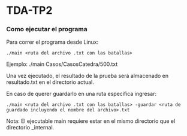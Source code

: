# TDA-TP2

### Como ejecutar el programa

Para correr el programa desde Linux:

```
./main <ruta del archivo .txt con las batallas>
```
Ejemplo: ./main Casos/CasosCatedra/500.txt

Una vez ejecutado, el resultado de la prueba será almacenado en resultado.txt en el directorio actual.

En caso de querer guardarlo en una ruta especifica ingresar:

```
./main <ruta del archivo .txt con las batallas> -guardar <ruta de guardado incluyendo el nombre del archivo>.txt 
```
Nota: El ejecutable main requiere estar en el mismo directorio que el directorio _internal.
